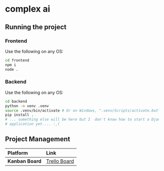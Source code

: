 # complex ai

## Running the project

### Frontend

Use the following on any OS:

```bash
cd frontend
npm i
node .
```

### Backend

Use the following on any OS:

```bash
cd backend
python -m venv .venv
source .venv/bin/activate # Or on Windows, ".venv/Scripts/activate.bat"
pip install .
# ... something else will be here but I  don't know how to start a Django
# application yet.... :,(
```

## Project Management

| Platform | Link |
| :--- | :--- |
| **Kanban Board** | [Trello Board](https://trello.com/b/FSWXqkuc/complex-ai) |
